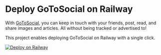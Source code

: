 # Deploy GoToSocial on Railway

With [GoToSocial](https://docs.gotosocial.org/en/v0.19.1/), you can keep in touch with your friends, post, read, and share images and articles. All without being tracked or advertised to!

This project enables deploying GoToSocial on Railway with a single click.

[![Deploy on Railway](https://railway.com/button.svg)](https://railway.com/template/QZn_BX?referralCode=Bz3_oI)

